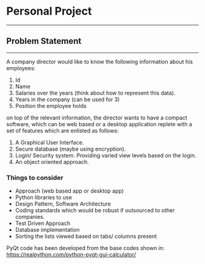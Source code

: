 # Personal Project
----------------

## Problem Statement
--------------------

A company director would like to know the following information about his employees:

1. Id 
2. Name
3. Salaries over the years (think about how to represent this data).
4. Years in the company (can be used for 3)
5. Position the employee holds

on top of the relevant information, the director wants to have 
a compact software, which can be web based or a desktop application
replete with a set of features which are enlisted as follows:

1. A Graphical User Interface.
2. Secure database (maybe using encryption).
3. Login/ Security system. Providing varied view levels
   based on the login.
4. An object oriented approach.

### Things to consider

* Approach (web based app or desktop app)
* Python libraries to use
* Design Pattern, Software Architecture
* Coding standards which would be robust 
  if outsourced to other companies.
* Test Driven Approach
* Database implementation 
* Sorting the lists viewed based on tabs/ columns present


PyQt code has been developed from the base codes shown in:
https://realpython.com/python-pyqt-gui-calculator/